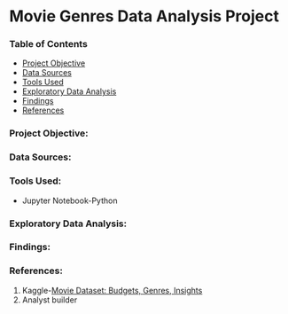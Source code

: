 # Movie Genres Data Analysis Project

### Table of Contents

- [Project Objective](#project-objective)
- [Data Sources](#data-sources)
- [Tools Used](#tools-used)
- [Exploratory Data Analysis](#exploratory-data-analysis)
- [Findings](#findings)
- [References](#references)

### Project Objective: 



### Data Sources:


### Tools Used:

- Jupyter Notebook-Python 

### Exploratory Data Analysis: 


   
### Findings:






### References:

1. Kaggle-[Movie Dataset: Budgets, Genres, Insights](https://www.kaggle.com/datasets/utkarshx27/movies-dataset)
2.  Analyst builder
